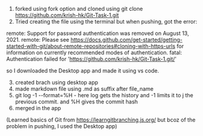 1. forked using fork option and cloned using git clone https://github.com/krish-hk/Git-Task-1.git
2. Tried creating the file using the terminal but when pushing, got the error:

remote: Support for password authentication was removed on August 13, 2021.
remote: Please see https://docs.github.com/get-started/getting-started-with-git/about-remote-repositories#cloning-with-https-urls for information on currently recommended modes of authentication.
fatal: Authentication failed for 'https://github.com/krish-hk/Git-Task-1.git/'

so I downloaded the Desktop app and made it using vs code.

3. created brach using desktop app
4. made markdown file using .md as suffix after file_name
5. git log -1 --format=%H - here log gets the history and -1 limits it to j the previous commit. and %H gives the commit hash
6. merged in the app

(Learned basics of Git from https://learngitbranching.js.org/ but bcoz of the problem in pushing, I used the Desktop app)